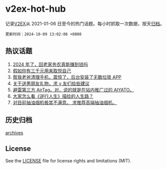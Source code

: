 # v2ex-hot-hub

 记录[V2EX](https://www.v2ex.com/)从 2021-01-06 日至今的热门话题。每小时抓取一次数据，按天[归档](archives)。

`更新时间：2024-10-09 13:02:06 +0800`

## 热议话题

1. [2024 年了，回老家务农真能赚到钱吗](https://www.v2ex.com/t/1078260)
1. [假如你有三千元用来取悦自己](https://www.v2ex.com/t/1078251)
1. [帮我老爸清理手机，震惊了，后台安装了无数垃圾 APP](https://www.v2ex.com/t/1078415)
1. [关于送男朋友礼物，求 v 友们给些建议](https://www.v2ex.com/t/1078335)
1. [避雷第三方 AirTag。对，说的就是在站内推广过的 AIYATO。](https://www.v2ex.com/t/1078319)
1. [大家怎么看《逆行人生》描绘的人生路？](https://www.v2ex.com/t/1078470)
1. [对目前抽油烟机极其不满意。 求推荐高端抽油烟机。](https://www.v2ex.com/t/1078438)

## 历史归档

[archives](archives)

## License

See the [LICENSE](LICENSE) file for license rights and limitations (MIT).
